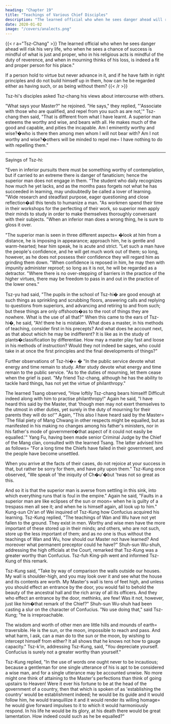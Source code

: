 ```yaml
---
heading: "Chapter 19"
title: "Teachings of Various Chief Disciples"
description: "The learned official who when he sees danger ahead will risk his very life, who when he sees a chance of success is mindful of what is just and proper"
date: 2020-01-02
image: "/covers/analects.png"
---
```



{{< r a="Tsz-Chang" >}}
The learned official who when he sees danger ahead will risk his very life, who when he sees a chance of success is mindful of what is just and proper, who in his religious acts is mindful of the duty of reverence, and when in mourning thinks of his loss, is indeed a fit and proper person for his place."

If a person hold to virtue but never advance in it, and if he have faith in right principles and do not build himself up in them, how can he be regarded either as having such, or as being without them?
{{< /r >}}


Tsz-hi's disciples asked Tsz-chang his views about intercourse with others. 

"What says your Master?" he rejoined. "He says," they replied, "'Associate with those who are qualified, and repel from you such as are not,'" Tsz-chang then said, "That is different from what I have learnt. A superior man esteems the worthy and wise, and bears with all. He makes much of the good and capable, and pities the incapable. Am I eminently worthy and wise?�who is there then among men whom I will not bear with? Am I not worthy and wise?�others will be minded to repel me=  I have nothing to do with repelling them."

---


Sayings of Tsz-hi:

"Even in inferior pursuits there must be something worthy of contemplation, but if carried to an extreme there is danger of fanaticism; hence the superior man does not engage in them. "The student who daily recognizes how much he yet lacks, and as the months pass forgets not what he has succeeded in learning, may undoubtedly be called a lover of learning. "Wide research and steadfast purpose, eager questioning and close reflection�all this tends to humanize a man. "As workmen spend their time in their workshops for the perfecting of their work, so superior men apply their minds to study in order to make themselves thoroughly conversant with their subjects. "When an inferior man does a wrong thing, he is sure to gloss it over. 

"The superior man is seen in three different aspects= �look at him from a distance, he is imposing in appearance; approach him, he is gentle and warm-hearted; hear him speak, he is acute and strict. "Let such a man have the people's confidence, and he will get much work out of them; so long, however, as he does not possess their confidence they will regard him as grinding them down. "When confidence is reposed in him, he may then with impunity administer reproof; so long as it is not, he will be regarded as a detractor. "Where there is no over-stepping of barriers in the practice of the higher virtues, there may be freedom to pass in and out in the practice of the lower ones." 

Tsz-yu had said, "The pupils in the school of Tsz-hi� are good enough at such things as sprinkling and scrubbing floors, answering calls and replying to questions from superiors, and advancing and retiring to and from such; but these things are only offshoots�as to the root of things they are nowhere. What is the use of all that?" When this came to the ears of Tsz-hi�, he said, "Ah! there he is mistaken. What does a master, in his methods of teaching, consider first in his precepts? And what does he account next, as that about which he may be indifferent? It is like as in the study of plants�classification by differentiae. How may a master play fast and loose in his methods of instruction? Would they not indeed be sages, who could take in at once the first principles and the final developments of things?" 

Further observations of Tsz-hi�= � "In the public service devote what energy and time remain to study. After study devote what energy and time remain to the public service. "As to the duties of mourning, let them cease when the grief is past. "My friend Tsz-chang, although he has the ability to tackle hard things, has not yet the virtue of philanthropy."

 The learned Tsang observed, "How loftily Tsz-chang bears himself! Difficult indeed along with him to practise philanthropy!" Again he said, "I have heard this said by the Master, that 'though men may not exert themselves to the utmost in other duties, yet surely in the duty of mourning for their parents they will do so!'" Again, "This also I have heard said by the Master=  'The filial piety of Mang Chwang in other respects might be equalled, but as manifested in his making no changes among his father's ministers, nor in his father's mode of government�that aspect of it could not easily be equalled.'" Yang Fu, having been made senior Criminal Judge by the Chief of the Mang clan, consulted with the learned Tsang. The latter advised him as follows=  "For a long time the Chiefs have failed in their government, and the people have become unsettled. 

When you arrive at the facts of their cases, do not rejoice at your success in that, but rather be sorry for them, and have pity upon them." Tsz-Kung once observed, "We speak of 'the iniquity of Ch�u'�but 'twas not so great as this. 

And so it is that the superior man is averse from settling in this sink, into which everything runs that is foul in the empire." Again he said, "Faults in a superior man are like eclipses of the sun or moon=  when he is guilty of a trespass men all see it; and when he is himself again, all look up to him." Kung-sun Ch'an of Wei inquired of Tsz-Kung how Confucius acquired his learning. Tsz-Kung replied, "The teachings of Wan and Wu have not yet fallen to the ground. They exist in men. Worthy and wise men have the more important of these stored up in their minds; and others, who are not such, store up the less important of them; and as no one is thus without the teachings of Wan and Wu, how should our Master not have learned? And moreover what permanent preceptor could he have?" Shuh-sun Wu-shuh, addressing the high officials at the Court, remarked that Tsz-Kung was a greater worthy than Confucius. Tsz-fuh King-pih went and informed Tsz-Kung of this remark. 

Tsz-Kung said, "Take by way of comparison the walls outside our houses. My wall is shoulder-high, and you may look over it and see what the house and its contents are worth. My Master's wall is tens of feet high, and unless you should effect an entrance by the door, you would fail to behold the beauty of the ancestral hall and the rich array of all its officers. And they who effect an entrance by the door, methinks, are few! Was it not, however, just like him�that remark of the Chief?" Shuh-sun Wu-shuh had been casting a slur on the character of Confucius. "No use doing that," said Tsz-Kung; "he is irreproachable. 

The wisdom and worth of other men are little hills and mounds of earth=  traversible. He is the sun, or the moon, impossible to reach and pass. And what harm, I ask, can a man do to the sun or the moon, by wishing to intercept himself from either? It all shows that he knows not how to gauge capacity." Tsz-k'in, addressing Tsz-Kung, said, "You depreciate yourself. Confucius is surely not a greater worthy than yourself." 

Tsz-Kung replied, "In the use of words one ought never to be incautious; because a gentleman for one single utterance of his is apt to be considered a wise man, and for a single utterance may be accounted unwise. No more might one think of attaining to the Master's perfections than think of going upstairs to Heaven! Were it ever his fortune to be at the head of the government of a country, then that which is spoken of as 'establishing the country' would be establishment indeed; he would be its guide and it would follow him, he would tranquillize it and it would render its willing homage=  he would give forward impulses to it to which it would harmoniously respond. In his life he would be its glory, at his death there would be great lamentation. How indeed could such as he be equalled?" 